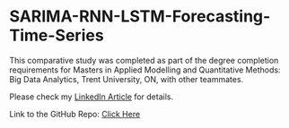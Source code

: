 # SARIMA-RNN-LSTM-Forecasting-Time-Series

This comparative study was completed as part of the degree completion requirements for Masters in Applied Modelling and Quantitative Methods: Big Data Analytics, Trent University, ON, with other teammates.

Please check my <a href="https://www.linkedin.com/pulse/comparison-traditional-sarima-deep-learning-methods-rnn-asifuzzaman%3FtrackingId=5WtOQoon1kABV88NNXdLTQ%253D%253D/?trackingId=5WtOQoon1kABV88NNXdLTQ%3D%3D
">LinkedIn Article</a> for details. 

Link to the GitHub Repo: <a href="https://github.com/wlwlct/Time-Series-Forecasting/blob/main/src/Final_SARIMA_LSTM_Plots.py">Click Here</a>


